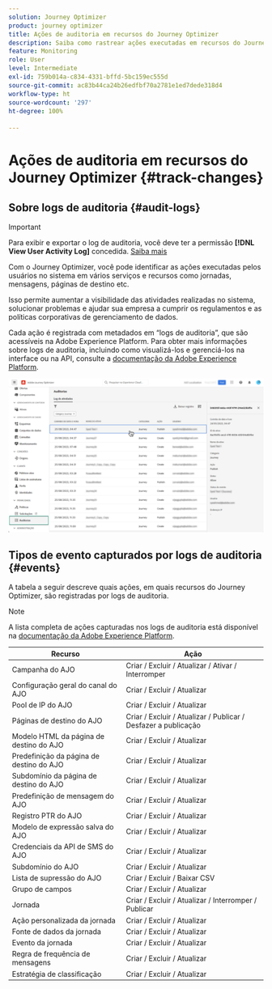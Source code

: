 ```yaml
---
solution: Journey Optimizer
product: journey optimizer
title: Ações de auditoria em recursos do Journey Optimizer
description: Saiba como rastrear ações executadas em recursos do Journey Optimizer.
feature: Monitoring
role: User
level: Intermediate
exl-id: 759b014a-c834-4331-bffd-5bc159ec555d
source-git-commit: ac83b44ca24b26edfbf70a2781e1ed7dede318d4
workflow-type: ht
source-wordcount: '297'
ht-degree: 100%

---
```


# Ações de auditoria em recursos do Journey Optimizer {#track-changes}

## Sobre logs de auditoria {#audit-logs}

>[!IMPORTANT]
>
>Para exibir e exportar o log de auditoria, você deve ter a permissão **[!DNL View User Activity Log]** concedida. [Saiba mais](../administration/ootb-product-profiles.md)

Com o Journey Optimizer, você pode identificar as ações executadas pelos usuários no sistema em vários serviços e recursos como jornadas, mensagens, páginas de destino etc.

Isso permite aumentar a visibilidade das atividades realizadas no sistema, solucionar problemas e ajudar sua empresa a cumprir os regulamentos e as políticas corporativas de gerenciamento de dados.

Cada ação é registrada com metadados em “logs de auditoria”, que são acessíveis na Adobe Experience Platform. Para obter mais informações sobre logs de auditoria, incluindo como visualizá-los e gerenciá-los na interface ou na API, consulte a [documentação da Adobe Experience Platform](https://experienceleague.adobe.com/docs/experience-platform/landing/governance-privacy-security/audit-logs/overview.html?lang=pt-BR).

![](assets/audit-logs.png)

## Tipos de evento capturados por logs de auditoria {#events}

A tabela a seguir descreve quais ações, em quais recursos do Journey Optimizer, são registradas por logs de auditoria.

>[!NOTE]
>
>A lista completa de ações capturadas nos logs de auditoria está disponível na [documentação da Adobe Experience Platform](https://experienceleague.adobe.com/docs/experience-platform/landing/governance-privacy-security/audit-logs/overview.html?lang=pt-BR#category).

| Recurso | Ação |
|-----------|------------------|
| Campanha do AJO | Criar / Excluir / Atualizar / Ativar / Interromper |
| Configuração geral do canal do AJO | Criar / Excluir / Atualizar |
| Pool de IP do AJO | Criar / Excluir / Atualizar |
| Páginas de destino do AJO | Criar / Excluir / Atualizar / Publicar / Desfazer a publicação |
| Modelo HTML da página de destino do AJO | Criar / Excluir / Atualizar |
| Predefinição da página de destino do AJO | Criar / Excluir / Atualizar |
| Subdomínio da página de destino do AJO | Criar / Excluir / Atualizar |
| Predefinição de mensagem do AJO | Criar / Excluir / Atualizar |
| Registro PTR do AJO | Criar / Excluir / Atualizar |
| Modelo de expressão salva do AJO | Criar / Excluir / Atualizar |
| Credenciais da API de SMS do AJO | Criar / Excluir / Atualizar |
| Subdomínio do AJO | Criar / Excluir / Atualizar |
| Lista de supressão do AJO | Criar / Excluir / Baixar CSV |
| Grupo de campos | Criar / Excluir / Atualizar |
| Jornada | Criar / Excluir / Atualizar / Interromper / Publicar |
| Ação personalizada da jornada | Criar / Excluir / Atualizar |
| Fonte de dados da jornada | Criar / Excluir / Atualizar |
| Evento da jornada | Criar / Excluir / Atualizar |
| Regra de frequência de mensagens | Criar / Excluir / Atualizar |
| Estratégia de classificação | Criar / Excluir / Atualizar |

